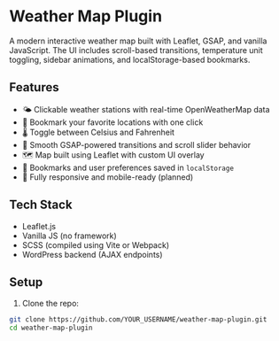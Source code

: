 # Weather Map Plugin

A modern interactive weather map built with Leaflet, GSAP, and vanilla JavaScript. The UI includes scroll-based transitions, temperature unit toggling, sidebar animations, and localStorage-based bookmarks.

## Features

- 🌤️ Clickable weather stations with real-time OpenWeatherMap data
- 📍 Bookmark your favorite locations with one click
- 🌡️ Toggle between Celsius and Fahrenheit
- 🧭 Smooth GSAP-powered transitions and scroll slider behavior
- 🗺️ Map built using Leaflet with custom UI overlay
- 💾 Bookmarks and user preferences saved in `localStorage`
- 📱 Fully responsive and mobile-ready (planned)

## Tech Stack

- Leaflet.js
- Vanilla JS (no framework)
- SCSS (compiled using Vite or Webpack)
- WordPress backend (AJAX endpoints)

## Setup

1. Clone the repo:

```bash
git clone https://github.com/YOUR_USERNAME/weather-map-plugin.git
cd weather-map-plugin